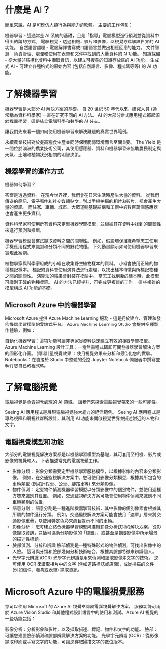 # 什麼是 AI？

簡單來說，AI 是可模仿人類行為與能力的軟體。 主要的工作包含：

機器學習 - 這通常是 AI 系統的基礎，且是「指導」電腦模型進行預測並從資料中得出結論的方式。
電腦視覺 - 透過相機、影片和影像，以視覺方式解譯世界的 AI 功能。
自然語言處理 - 電腦解譯書寫或口語語言並做出相應回應的能力。
文件智慧 - 負責管理、處理和使用在表單和文件中找到的大量資料的 AI 功能。
知識採礦 - 從大量非結構化資料中擷取資訊，以建立可搜尋的知識存放區的 AI 功能。
生成式 AI - 可建立各種格式的原始內容 (包括自然語言、影像、程式碼等等) 的 AI 功能。

# 了解機器學習
機器學習是大部分 AI 解決方案的基礎。 自 20 世紀 50 年代以來，研究人員 (通常稱為資料科學家) 一直在研究不同的 AI 方法。 AI 的大部分新式應用程式都起源於機器學習，這是結合電腦科學和數學的 AI 分支。

讓我們先來看一個如何使用機器學習來解決難題的真實世界範例。

永續農業技術對於提高糧食生產並同時保護脆弱環境而言至關重要。 The Yield 是一間位於澳洲的農業技術公司，其使用感應器、資料和機器學習來協助農民制定與天氣、土壤和植物狀況相關的明智決策。

## 機器學習的運作方式
機器如何學習？

答案是透過資料。 在現今世界裡，我們會在日常生活時產生大量的資料。 從我們傳送的簡訊、電子郵件和社交媒體貼文，到以手機拍攝的相片和影片，都會產生大量的資訊。 而住家、車輛、城市、大眾運輸基礎結構和工廠中的數百萬個感應器也會產生更多資料。

資料科學家可使用所有資料來定型機器學習模型，並根據其在資料中找到的關聯性來進行預測和推斷。

機器學習模型會嘗試擷取資料之間的關聯性。 例如，假設環保組織希望志工使用手機應用程式來識別和分類不同的野花物種。 下列動畫顯示如何使用機器學習來實現此案例。

植物學家與科學家組成的小組在收集野生植物樣本的資料。
小組會使用正確的物種標記樣本。
標記的資料會使用演算法進行處理，以找出樣本特徵與所標記物種之間的關聯性。
演算法的結果會封裝在模型中。
當志工找到新的樣本時，此模型可識別正確的物種標籤。
AI 的方法已經提升，可完成更複雜的工作。 這些複雜的模型構成 AI 功能的基礎。

## Microsoft Azure 中的機器學習
Microsoft Azure 提供 Azure Machine Learning 服務 - 這是用於建立、管理和發佈機器學習模型的雲端式平台。 Azure Machine Learning Studio 會提供多種製作體驗，例如：

自動化機器學習：這項功能可讓非專家從資料快速建立有效的機器學習模型。
Azure Machine Learning 設計工具：一種無需程式碼即可開發機器學習解決方案的圖形化介面。
資料計量視覺效果 ：使用視覺效果來分析和最佳化您的實驗。
Notebooks：在直接於 Studio 中整體的受控 Jupyter Notebook 伺服器中撰寫並執行您自己的程式碼。

# 了解電腦視覺

電腦視覺是負責視覺處理的 AI 領域。 讓我們來探索電腦視覺帶來的一些可能性。

Seeing AI 應用程式是展現電腦視覺強大能力的絕佳範例。 Seeing AI 應用程式是專為視障和弱視社群所設計，其利用 AI 功能來開啟視覺世界並描述附近的人物和文字。

## 電腦視覺模型和功能
大部分的電腦視覺解決方案都是以機器學習模型為基礎，其可套用至相機、影片或影像的視覺輸入。 下表描述常見的電腦視覺工作。

* 影像分類：
影像分類需要定型機器學習服務模型，以根據影像的內容來分類影像。 例如，在交通監視解決方案中，您可使用影像分類模型，根據其所包含的車輛類型 (例如計程車、公車、腳踏車等) 來分類影像。
* 物件偵測：
定型物件偵測機器學習模型以分類影像中的個別物件，並使用週框方塊來識別其位置。 例如，交通監視解決方案可能會使用物件偵測來識別不同車輛類別的位置。
* 語意分割：
語意分割是一種進階機器學習技術，其中影像的個別像素會根據其所屬的物件進行分類。 例如，交通監視解決方案可能會使用「遮罩」層來將交通影像重疊，以使用特定色彩來醒目提示不同的車輛。
* 影像分析：
您可建立結合機器學習模型與進階影像分析技術的解決方案，從影像擷取資訊，包括可協助分類影像的「標籤」，或甚至是摘要影像中所示場景的描述性標題。
* 臉部偵測、分析和辨識
臉部偵測是一種特殊形式的物件偵測，可找出影像中的人臉。 這可與分類和臉部幾何分析技術結合，根據其臉部特徵來辨識個人。
* 光學字元辨識 (OCR)
光學字元辨識是用來偵測和讀取影像中文字的技術。 您可使用 OCR 來讀取相片中的文字 (例如道路標誌或店面)，或從掃描的文件 (例如信件、發票或表單) 擷取資訊。

# Microsoft Azure 中的電腦視覺服務
您可以使用 Microsoft 的 Azure AI 視覺來開發電腦視覺解決方案。 服務功能可用於 Azure Vision Studio 和其他程式設計語言中的使用和測試。 Azure AI 視覺的一些功能包括：

影像分析：分析影像和影片，以及擷取描述、標記、物件和文字的功能。
臉部：可讓您建置臉部偵測和臉部辨識解決方案的功能。
光學字元辨識 (OCR)：從影像擷取印刷或手寫文字的功能，可讓您存取掃描文字的數位版本。
